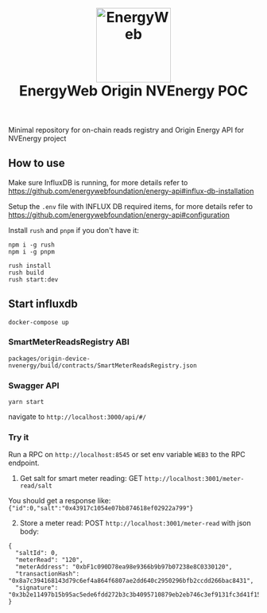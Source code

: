 <h1 align="center">
  <br>
  <a href="https://www.energyweb.org/"><img src="https://www.energyweb.org/wp-content/uploads/2019/04/logo-brand.png" alt="EnergyWeb" width="150"></a>
  <br>
  EnergyWeb Origin NVEnergy POC
  <br>
  <br>
</h1>

Minimal repository for on-chain reads registry and Origin Energy API for NVEnergy project

## How to use

Make sure InfluxDB is running, for more details refer to https://github.com/energywebfoundation/energy-api#influx-db-installation

Setup the `.env` file with INFLUX DB required items, for more details refer to https://github.com/energywebfoundation/energy-api#configuration

Install `rush` and `pnpm` if you don't have it:

```
npm i -g rush
npm i -g pnpm
```

```
rush install
rush build
rush start:dev
```

## Start influxdb

```
docker-compose up
```

### SmartMeterReadsRegistry ABI

`packages/origin-device-nvenergy/build/contracts/SmartMeterReadsRegistry.json`

### Swagger API

`yarn start`

navigate to `http://localhost:3000/api/#/`


### Try it

Run a RPC on `http://localhost:8545` or set env variable `WEB3` to the RPC endpoint.

1. Get salt for smart meter reading: GET `http://localhost:3001/meter-read/salt`

  You should get a response like: `{"id":0,"salt":"0x43917c1054e07bb874618ef02922a799"}`

2. Store a meter read: POST `http://localhost:3001/meter-read` with json body:

```
{
  "saltId": 0,
  "meterRead": "120",
  "meterAddress": "0xbF1c090D78ea98e9366b9b97b07238e8C0330120",
  "transactionHash": "0x8a7c394168143d79c6ef4a864f6807ae2dd640c2950296bfb2ccdd266bac8431",
  "signature": "0x3b2e11497b15b95ac5ede6fdd272b3c3b4095710879eb2eb746c3ef9131fc3d41f15742af2dbb1023896592f329b55d3023afda515b5b54a085dc3706354687f01"
}
```
